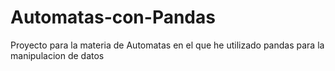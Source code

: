 # Automatas-con-Pandas
Proyecto para la materia de Automatas en el que he utilizado pandas para la manipulacion de datos
